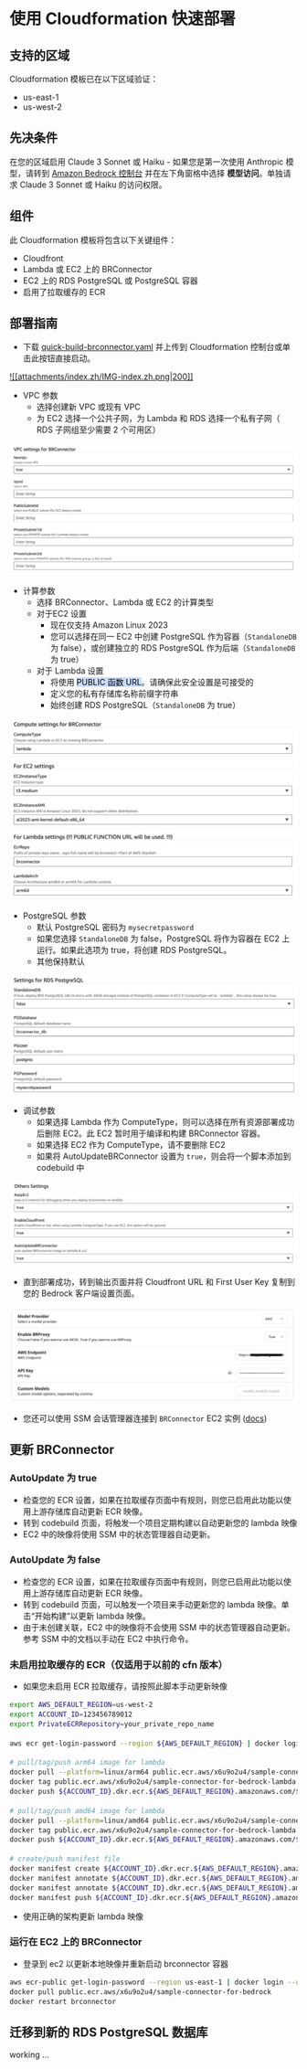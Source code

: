 # 使用 Cloudformation 快速部署

## 支持的区域
Cloudformation 模板已在以下区域验证：
- us-east-1
- us-west-2

## 先决条件
在您的区域启用 Claude 3 Sonnet 或 Haiku - 如果您是第一次使用 Anthropic 模型，请转到 [Amazon Bedrock 控制台](https://console.aws.amazon.com/bedrock/) 并在左下角窗格中选择 **模型访问**。单独请求 Claude 3 Sonnet 或 Haiku 的访问权限。

## 组件
此 Cloudformation 模板将包含以下关键组件：
- Cloudfront
- Lambda 或 EC2 上的 BRConnector
- EC2 上的 RDS PostgreSQL 或 PostgreSQL 容器
- 启用了拉取缓存的 ECR

## 部署指南
- 下载 [quick-build-brconnector.yaml](https://github.com/aws-samples/sample-connector-for-bedrock/raw/main/cloudformation/quick-build-brconnector.yaml) 并上传到 Cloudformation 控制台或单击此按钮直接启动。

[![[attachments/index.zh/IMG-index.zh.png|200]]](https://console.aws.amazon.com/cloudformation/home#/stacks/create/template?stackName=brconnector1&templateURL=https://sample-connector-bedrock.s3.us-west-2.amazonaws.com/quick-build-brconnector.yaml)

- VPC 参数
    - 选择创建新 VPC 或现有 VPC
    - 为 EC2 选择一个公共子网，为 Lambda 和 RDS 选择一个私有子网（ RDS 子网组至少需要 2 个可用区）

![attachments/index.zh/IMG-index.zh-1.png](attachments/index.zh/IMG-index.zh-1.png)

- 计算参数
    - 选择 BRConnector、Lambda 或 EC2 的计算类型
    - 对于EC2 设置
        - 现在仅支持 Amazon Linux 2023
        - 您可以选择在同一 EC2 中创建 PostgreSQL 作为容器（`StandaloneDB` 为 false），或创建独立的 RDS PostgreSQL 作为后端（`StandaloneDB` 为 true）
    - 对于 Lambda 设置
        - 将使用 <mark style="background: #ADCCFFA6;">PUBLIC 函数 URL</mark>。请确保此安全设置是可接受的
        - 定义您的私有存储库名称前缀字符串
        - 始终创建 RDS PostgreSQL（`StandaloneDB` 为 true）

![attachments/index.zh/IMG-index.zh-2.png](attachments/index.zh/IMG-index.zh-2.png)

- PostgreSQL 参数
    - 默认 PostgreSQL 密码为 `mysecretpassword`
    - 如果您选择 `StandaloneDB` 为 false，PostgreSQL 将作为容器在 EC2 上运行。如果此选项为 true，将创建 RDS PostgreSQL。
    - 其他保持默认

![attachments/index.zh/IMG-index.zh-3.png](attachments/index.zh/IMG-index.zh-3.png)

- 调试参数
    - 如果选择 Lambda 作为 ComputeType，则可以选择在所有资源部署成功后删除 EC2。此 EC2 暂时用于编译和构建 BRConnector 容器。
    - 如果选择 EC2 作为 ComputeType，请不要删除 EC2
    - 如果将 AutoUpdateBRConnector 设置为 `true`，则会将一个脚本添加到 codebuild 中

![attachments/index.zh/IMG-index.zh-4.png](attachments/index.zh/IMG-index.zh-4.png)

- 直到部署成功，转到输出页面并将 Cloudfront URL 和 First User Key 复制到您的 Bedrock 客户端设置页面。

![attachments/index.zh/IMG-index.zh-5.png](attachments/index.zh/IMG-index.zh-5.png)

- 您还可以使用 SSM 会话管理器连接到 `BRConnector` EC2 实例 ([docs](https://docs.aws.amazon.com/systems-manager/latest/userguide/session-manager-working-with-sessions-start.html#start-ec2-console))

## 更新 BRConnector
### AutoUpdate 为 true
- 检查您的 ECR 设置，如果在拉取缓存页面中有规则，则您已启用此功能以使用上游存储库自动更新 ECR 映像。
- 转到 codebuild 页面，将触发一个项目定期构建以自动更新您的 lambda 映像
- EC2 中的映像将使用 SSM 中的状态管理器自动更新。

### AutoUpdate 为 false
- 检查您的 ECR 设置，如果在拉取缓存页面中有规则，则您已启用此功能以使用上游存储库自动更新 ECR 映像。
- 转到 codebuild 页面，可以触发一个项目来手动更新您的 lambda 映像。单击“开始构建”以更新 lambda 映像。
- 由于未创建关联，EC2 中的映像将不会使用 SSM 中的状态管理器自动更新。参考 SSM 中的文档以手动在 EC2 中执行命令。

### 未启用拉取缓存的 ECR（仅适用于以前的 cfn 版本）
- 如果您未启用 ECR 拉取缓存，请按照此脚本手动更新映像
```sh
export AWS_DEFAULT_REGION=us-west-2
export ACCOUNT_ID=123456789012
export PrivateECRRepository=your_private_repo_name

aws ecr get-login-password --region ${AWS_DEFAULT_REGION} | docker login --username AWS --password-stdin ${ACCOUNT_ID}.dkr.ecr.${AWS_DEFAULT_REGION}.amazonaws.com

# pull/tag/push arm64 image for lambda
docker pull --platform=linux/arm64 public.ecr.aws/x6u9o2u4/sample-connector-for-bedrock-lambda
docker tag public.ecr.aws/x6u9o2u4/sample-connector-for-bedrock-lambda ${ACCOUNT_ID}.dkr.ecr.${AWS_DEFAULT_REGION}.amazonaws.com/${PrivateECRRepository}:arm64
docker push ${ACCOUNT_ID}.dkr.ecr.${AWS_DEFAULT_REGION}.amazonaws.com/${PrivateECRRepository}:arm64

# pull/tag/push amd64 image for lambda
docker pull --platform=linux/amd64 public.ecr.aws/x6u9o2u4/sample-connector-for-bedrock-lambda
docker tag public.ecr.aws/x6u9o2u4/sample-connector-for-bedrock-lambda ${ACCOUNT_ID}.dkr.ecr.${AWS_DEFAULT_REGION}.amazonaws.com/${PrivateECRRepository}:amd64
docker push ${ACCOUNT_ID}.dkr.ecr.${AWS_DEFAULT_REGION}.amazonaws.com/${PrivateECRRepository}:amd64

# create/push manifest file
docker manifest create ${ACCOUNT_ID}.dkr.ecr.${AWS_DEFAULT_REGION}.amazonaws.com/${PrivateECRRepository}:latest --amend ${ACCOUNT_ID}.dkr.ecr.${AWS_DEFAULT_REGION}.amazonaws.com/${PrivateECRRepository}:arm64 --amend ${ACCOUNT_ID}.dkr.ecr.${AWS_DEFAULT_REGION}.amazonaws.com/${PrivateECRRepository}:amd64
docker manifest annotate ${ACCOUNT_ID}.dkr.ecr.${AWS_DEFAULT_REGION}.amazonaws.com/${PrivateECRRepository}:latest ${ACCOUNT_ID}.dkr.ecr.${AWS_DEFAULT_REGION}.amazonaws.com/${PrivateECRRepository}:arm64 --os linux --arch arm64
docker manifest annotate ${ACCOUNT_ID}.dkr.ecr.${AWS_DEFAULT_REGION}.amazonaws.com/${PrivateECRRepository}:latest ${ACCOUNT_ID}.dkr.ecr.${AWS_DEFAULT_REGION}.amazonaws.com/${PrivateECRRepository}:amd64 --os linux --arch amd64
docker manifest push ${ACCOUNT_ID}.dkr.ecr.${AWS_DEFAULT_REGION}.amazonaws.com/${PrivateECRRepository}:latest

```
- 使用正确的架构更新 lambda 映像

### 运行在 EC2 上的 BRConnector
- 登录到 ec2 以更新本地映像并重新启动 brconnector 容器
```sh
aws ecr-public get-login-password --region us-east-1 | docker login --username AWS --password-stdin public.ecr.aws
docker pull public.ecr.aws/x6u9o2u4/sample-connector-for-bedrock
docker restart brconnector

```


## 迁移到新的 RDS PostgreSQL 数据库

working ...




